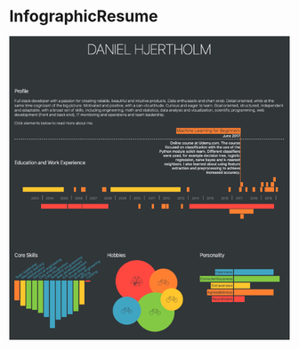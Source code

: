 # InfographicResume

![Screenshot](https://raw.githubusercontent.com/danhje/infographic-resume/master/docs/screenshot.png)
